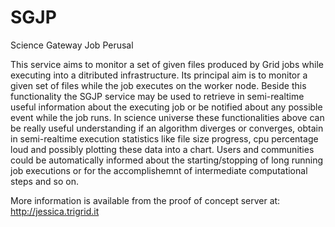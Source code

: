 SGJP
====

Science Gateway Job Perusal

This service aims to monitor a set of given files produced by Grid jobs while executing into a ditributed infrastructure. Its principal aim is to monitor a given set of files while the job executes on the worker node. Beside this functionality the SGJP service may be used to retrieve in semi-realtime useful information about the executing job or be notified about any possible event while the job runs.
In science universe these functionalities above can be really useful understanding if an algorithm diverges or converges, obtain in semi-realtime execution statistics like file size progress, cpu percentage loud and possibly plotting these data into a chart. Users and communities could be automatically informed about the starting/stopping of long running job executions or for the accomplishemnt of intermediate computational steps and so on.

More information is available from the proof of concept server at: http://jessica.trigrid.it

